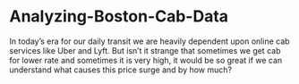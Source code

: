 # Analyzing-Boston-Cab-Data
In today’s era for our daily transit we are heavily dependent upon online cab services like Uber and Lyft. But isn’t it strange that sometimes we get cab for lower rate and sometimes it is very high, it would be so great if we can understand what causes this price surge and by how much?
